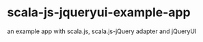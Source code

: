 scala-js-jqueryui-example-app
=============================

an example app with scala.js, scala.js-jQuery adapter and jQueryUI
